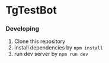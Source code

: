 # TgTestBot

### Developing
1. Clone this repository
2. install dependencies by `npm install`
3. run dev server by `npm run dev`